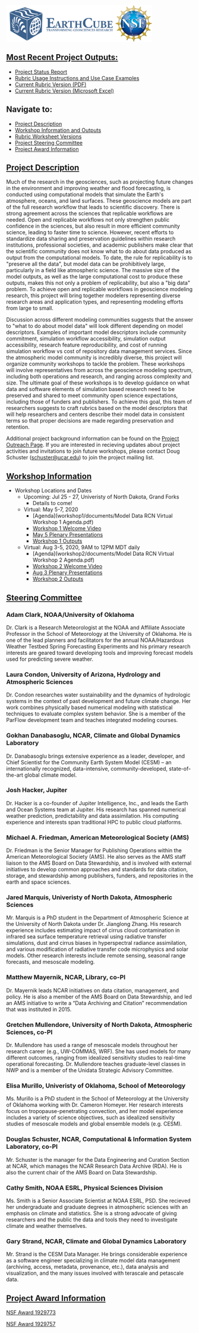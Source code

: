 <a href="http://earthcube.org/" target="_blank"><img src="images/logo_earthcube_full_horizontal.png" height="100" align="left">
<a href="https://nsf.gov/" target="_blank"><img src="images/NSF_4-Color_bitmap_Logo.png" width="100" height="100" align="center">
 
 

## Most Recent Project Outputs:
* [Project Status Report](workshop2/documents/Model%20Data%20RCN%20-%20Workshop%202%20Report.pdf)
* [Rubric Usage Instructions and Use Case Examples](rubrics-worksheets/Rubric-Instructions-and-Use-Cases.pdf)
* [Current Rubric Version (PDF)](rubrics-worksheets/Descriptor-classifications-worksheet-v2.0.pdf)
* [Current Rubric Version (Microsoft Excel)](rubrics-worksheets/Descriptor-classifications-worksheet-v2.0.xlsx)

## Navigate to:
* [Project Description](index.md/#project-description)
* [Workshop Information and Outputs](index.md/#workshop-information)
* [Rubric Worksheet Versions](rubrics-worksheets/rubrics.md)
* [Project Steering Committee](index.md/#steering-committee)
* [Project Award Information](index.md/#project-award-information)

## [Project Description](#project-description)
Much of the research in the geosciences, such as projecting future changes in the environment and improving weather and flood
forecasting, is conducted using computational models that simulate the Earth's atmosphere, oceans, and land surfaces. These
geoscience models are part of the full research workflow that leads to scientific discovery. There is strong agreement across
the sciences that replicable workflows are needed. Open and replicable workflows not only strengthen public confidence in
the sciences, but also result in more efficient community science, leading to faster time to science. However, recent efforts
to standardize data sharing and preservation guidelines within research institutions, professional societies, and academic
publishers make clear that the scientific community does not know what to do about data produced as output from the
computational models. To date, the rule for replicability is to "preserve all the data", but model data can be prohibitively
large, particularly in a field like atmospheric science. The massive size of the model outputs, as well as the large
computational cost to produce these outputs, makes this not only a problem of replicability, but also a "big data" problem.
To achieve open and replicable workflows in geoscience modeling research, this project will bring together modelers
representing diverse research areas and application types, and representing modeling efforts from large to small.

Discussion across different modeling communities suggests that the answer to "what to do about model data" will look different
depending on model descriptors. Examples of important model descriptors include community commitment, simulation workflow accessibility, 
simulation output accessibility, research feature reproducibility, and cost of running simulation workflow vs cost of repository 
data management services. Since the atmospheric model community is incredibly diverse, this project will organize
community workshops to tackle the problem. These workshops will involve representatives from across the geoscience modeling
spectrum, including both operations and research, and ranging across complexity and size. The ultimate goal of these workshops
is to develop guidance on what data and software elements of simulation based research need 
to be preserved and shared to meet community open science expectations, including those of funders and publishers. To
achieve this goal, this team of researchers suggests to craft rubrics based on the model descriptors that will help
researchers and centers describe their model data in consistent terms so that proper decisions are made regarding preservation
and retention.

Additional project background information can be found on the [Project Outreach Page](outreach/outreach.md).  If you are interested in recieving updates
about project activities and invitations to join future workshops, please contact Doug Schuster (schuster@ucar.edu) to join the project mailing list.

## [Workshop Information](#workshop-information)
* Workshop Locations and Dates
  * Upcoming: Jul 25 - 27, Univeristy of North Dakota, Grand Forks
    * Details to come!
  * Virtual: May 5-7, 2020
    * [Agenda](workshop1/documents/Model Data RCN Virtual Workshop 1 Agenda.pdf) 
    * [Workshop 1 Welcome Video](workshop1/presentations/welcome_video.mp4)
    * [May 5 Plenary Presentations](workshop1/presentations/presentations.md)
    * [Workshop 1 Outputs](workshop1/documents/outputs.md)
  * Virtual: Aug 3-5, 2020, 9AM to 12PM MDT daily
    * [Agenda](workshop2/documents/Model Data RCN Virtual Workshop 2 Agenda.pdf)
    * [Workshop 2 Welcome Video](workshop2/presentations/Welcome_WhatAboutModelData_Aug2020.mp4)
    * [Aug 3 Plenary Presentations](workshop2/presentations/presentations.md)
    * [Workshop 2 Outputs](workshop2/documents/outputs.md)

## [Steering Committee](#steering-committee)
 
### Adam Clark, NOAA/University of Oklahoma
Dr. Clark is a Research Meteorologist at the NOAA 
and Affiliate Associate Professor in the School of Meteorology at the University of Oklahoma. 
He is one of the lead planners and facilitators for the annual NOAA/Hazardous Weather Testbed 
Spring Forecasting Experiments and his primary research interests are geared toward developing 
tools and improving forecast models used for predicting severe weather.

### Laura Condon, University of Arizona, Hydrology and Atmospheric Sciences
Dr. Condon researches water sustainability and the dynamics of hydrologic systems in the context of 
past development and future climate change. Her work combines physically based numerical modeling 
with statistical techniques to evaluate complex system behavior. She is a member of the ParFlow 
development team and teaches integrated modeling courses.

### Gokhan Danabasoglu, NCAR, Climate and Global Dynamics Laboratory
Dr. Danabasoglu brings extensive experience as a leader, developer, and Chief Scientist for the 
Community Earth System Model (CESM) – an internationally recognized, data-intensive, 
community-developed, state-of-the-art global climate model.

### Josh Hacker, Jupiter
Dr. Hacker is a co-founder of Jupiter Intelligence, Inc., and leads the Earth and Ocean Systems team at Jupiter.  His research has spanned numerical weather prediction, predictability and data assimilation.  His computing experience and interests span traditional HPC to public cloud platforms.

### Michael A. Friedman, American Meteorological Society (AMS) 
Dr. Friedman is the Senior Manager for Publishing Operations within 
the American Meteorological Society (AMS). He also serves as the AMS staff liaison to the 
AMS Board on Data Stewardship, and is involved with external initiatives to develop common 
approaches and standards for data citation, storage, and stewardship among publishers, funders, 
and repositories in the earth and space sciences.

### Jared Marquis, Univeristy of North Dakota, Atmospheric Sciences
Mr. Marquis is a PhD student in the Department of Atmospheric Science at the University of North Dakota under Dr. Jianglong Zhang.  His research experience includes estimating impact of cirrus cloud contamination in infrared sea surface temperature retrieval using radiative transfer simulations, dust and cirrus biases in hyperspectral radiance assimilation, and various modification of radiative transfer code microphysics and solar models.  Other research interests include remote sensing, seasonal range forecasts, and mesoscale modeling.

### Matthew Mayernik, NCAR, Library, co-PI
Dr. Mayernik leads NCAR initiatives on data citation, management, and policy. He is also a member 
of the AMS Board on Data Stewardship, and led an AMS initiative to write a “Data Archiving and Citation” 
recommendation that was instituted in 2015.

### Gretchen Mullendore, University of North Dakota, Atmospheric Sciences, co-PI
Dr. Mullendore has used a range of mesoscale models throughout her research career (e.g., UW-COMMAS, WRF). 
She has used models for many different outcomes, ranging from idealized sensitivity studies to 
real-time operational forecasting. Dr. Mullendore teaches graduate-level classes in NWP and 
is a member of the Unidata Strategic Advisory Committee.

### Elisa Murillo, Univeristy of Oklahoma, School of Meteorology
Ms. Murillo is a PhD student in the School of Meteorology at the University of Oklahoma working with Dr. Cameron Homeyer. Her research interests focus on tropopause-penetrating convection, and her model experience includes a variety of science objectives, such as idealized sensitivity studies of mesoscale models and global ensemble models (e.g. CESM).

### Douglas Schuster, NCAR, Computational & Information System Laboratory, co-PI
Mr. Schuster is the manager for the Data Engineering and Curation Section at NCAR, 
which manages the NCAR Research Data Archive (RDA). He is also the current 
chair of the AMS Board on Data Stewardship.

### Cathy Smith, NOAA ESRL, Physical Sciences Division
Ms. Smith is a Senior Associate Scientist at NOAA ESRL, PSD. She recieved her undergraduate and graduate degrees in atmospheric sciences with an emphasis on climate and statistics.  She is a strong advocate of giving researchers and the public the data and tools they need to investigate climate and weather themselves.  

### Gary Strand, NCAR, Climate and Global Dynamics Laboratory
Mr. Strand is the CESM Data Manager. He brings considerable experience as a software 
engineer specializing in climate model data management (archiving, access, metadata, provenance, etc.), 
data analysis and visualization, and the many issues involved with terascale and petascale data.

## [Project Award Information](#project-award-information)

[NSF Award 1929773](https://www.nsf.gov/awardsearch/showAward?AWD_ID=1929773&HistoricalAwards=false)

[NSF Award 1929757](https://www.nsf.gov/awardsearch/showAward?AWD_ID=1929757&HistoricalAwards=false)
